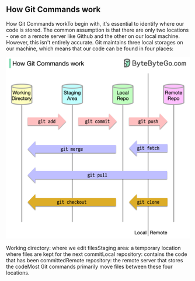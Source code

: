 ## How Git Commands work
How Git Commands workTo begin with, it's essential to identify where our code is stored. The common assumption is that there are only two locations - one on a remote server like Github and the other on our local machine. However, this isn't entirely accurate. Git maintains three local storages on our machine, which means that our code can be found in four places:<p>
  <img src="../images/git-commands.png" style="width: 600px" />
</p>
Working directory: where we edit filesStaging area: a temporary location where files are kept for the next commitLocal repository: contains the code that has been committedRemote repository: the remote server that stores the codeMost Git commands primarily move files between these four locations.